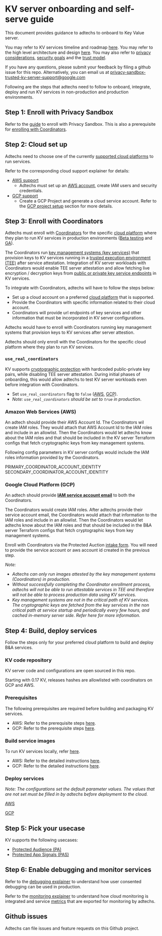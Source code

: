 # KV server onboarding and self-serve guide

This document provides guidance to adtechs to onboard to Key Value server.

You may refer to KV services timeline and roadmap [here][1]. You may refer to the high level
architecture and design [here][2]. You may also refer to [privacy considerations][8], [security
goals][9] and the [trust model][3].

If you have any questions, please submit your feedback by filing a github issue for this repo.
Alternatively, you can email us at <privacy-sandbox-trusted-kv-server-support@google.com>

Following are the steps that adtechs need to follow to onboard, integrate, deploy and run KV
services in non-production and production environments.

## Step 1: Enroll with Privacy Sandbox

Refer to the [guide][13] to enroll with Privacy Sandbox. This is also a prerequisite for [enrolling
with Coordinators][14].

## Step 2: Cloud set up

Adtechs need to choose one of the currently [supported cloud platforms][27] to run services.

Refer to the corresponding cloud support explainer for details:

-   [AWS support][4]
    -   Adtechs must set up an [AWS account][34], create IAM users and security credentials.
-   [GCP support][5]
    -   Create a GCP Project and generate a cloud service account. Refer to the [GCP project
        setup][6] section for more details.

## Step 3: Enroll with Coordinators

Adtechs must enroll with [Coordinators][37] for the specific [cloud platform][27] where they plan to
run KV services in production environments ([Beta testing][7] and [GA][10]).

The Coordinators run [key management systems (key services)][43] that provision keys to KV services
running in a [trusted execution environment (TEE)][44] after service attestation. Integration of KV
server workloads with Coordinators would enable TEE server attestation and allow fetching live
encryption / decryption keys from [public or private key service endpoints][43] in KV services.

To integrate with Coordinators, adtechs will have to follow the steps below:

-   Set up a cloud account on a preferred [cloud platform][27] that is supported.
-   Provide the Coordinators with specific information related to their cloud account.
-   Coordinators will provide url endpoints of key services and other information that must be
    incorporated in KV server configurations.

Adtechs would have to enroll with Coordinators running key management systems that provision keys to
KV services after server attestion.

Adtechs should only enroll with the Coordinators for the specific cloud platform where they plan to
run KV services.

### `use_real_coordinators`

KV supports [cryptographic protection][45] with hardcoded public-private key pairs, while disabling
TEE server attestation. During initial phases of onboarding, this would allow adtechs to test KV
server workloads even before integration with Coordinators.

-   Set `use_real_coordinators` flag to `false` ([AWS][12], [GCP][11]).
-   _Note: `use_real_coordinators` should be set to `true` in production_.

### Amazon Web Services (AWS)

An adtech should provide their AWS Account Id. The Coordinators wil create IAM roles. They would
attach that AWS Account Id to the IAM roles and include in an allowlist. Then the Coordinators would
let adtechs know about the IAM roles and that should be included in the KV server Terraform configs
that fetch cryptographic keys from key management systems.

Following config parameters in KV server configs would include the IAM roles information provided by
the Coordinators.

PRIMARY_COORDINATOR_ACCOUNT_IDENTITY SECONDARY_COORDINATOR_ACCOUNT_IDENTITY

### Google Cloud Platform (GCP)

An adtech should provide [**IAM service account email**][107] to both the Coordinators.

The Coordinators would create IAM roles. After adtechs provide their service account email, the
Coordinators would attach that information to the IAM roles and include in an allowlist. Then the
Coordinators would let adtechs know about the IAM roles and that should be included in the B&A
server Terraform configs that fetch cryptographic keys from key management systems.

Enroll with Coordinators via the Protected Auction [intake form][51]. You will need to provide the
service account or aws account id created in the previous step.

_Note:_

-   _Adtechs can only run images attested by the key management systems_ _(Coordinators) in
    production._
-   _Without successfully completing the Coordinator enrollment process, adtechs_ _will not be able
    to run attestable services in TEE and therefore will not be_ _able to process production data
    using KV services._
-   _Key management systems are not in the critical path of KV services. The_ _cryptographic keys
    are fetched from the key services in the non critical_ _path at service startup and periodically
    every few hours, and cached in-memory_ _server side. Refer here for more information._

## Step 4: Build, deploy services

Follow the steps only for your preferred cloud platform to build and deploy B&A services.

### KV code repository

KV server code and configurations are open sourced in this repo.

Starting with 0.17 KV, releases hashes are allowlisted with coordinators on GCP and AWS.

### Prerequisites

The following prerequisites are required before building and packaging KV services.

-   AWS: Refer to the prerequisite steps [here][15].
-   GCP: Refer to the prerequisite steps [here][16].

### Build service images

To run KV services locally, refer [here][17].

-   AWS: Refer to the detailed instructions [here][18].
-   GCP: Refer to the detailed instructions [here][19].

### Deploy services

_Note: The configurations set the default parameter values. The values that are_ _not set must be
filled in by adtechs before deployment to the cloud._

[AWS][28]

[GCP][29]

## Step 5: Pick your usecase

KV supports the following usecases:

-   [Protected Audience (PA)][20]
-   [Protected App Signals (PAS)][21]

## Step 6: Enable debugging and monitor services

Refer to the [debugging explainer][80] to understand how user consented debugging can be used in
production.

Refer to the [monitoring explainer][81] to understand how cloud monitoring is integrated and service
[metrics][82] that are exported for monitoring by adtechs.

## Github issues

Adtechs can file issues and feature requests on this Github project.

[1]:
    https://github.com/privacysandbox/protected-auction-key-value-service/tree/main?tab=readme-ov-file#timeline-and-roadmap
[2]: /docs/APIs.md
[3]:
    https://github.com/privacysandbox/protected-auction-services-docs/blob/main/key_value_service_trust_model.md
[4]: /docs/deployment/deploying_on_aws.md
[5]: /docs/deployment/deploying_on_gcp.md
[6]:
    https://github.com/privacysandbox/protected-auction-key-value-service/blob/main/docs/deployment/deploying_on_gcp.md#set-up-your-gcp-project
[7]:
    https://github.com/privacysandbox/protected-auction-key-value-service/tree/main?tab=readme-ov-file#june-2024-beta-release
[8]:
    https://github.com/privacysandbox/fledge-docs/blob/main/trusted_services_overview.md#privacy-considerations
[9]:
    https://github.com/privacysandbox/fledge-docs/blob/main/trusted_services_overview.md#security-goals
[10]:
    https://github.com/privacysandbox/protected-auction-key-value-service/tree/main?tab=readme-ov-file#h2-2024-android-pa-ga-pas-ga
[11]:
    https://github.com/privacysandbox/protected-auction-key-value-service/blob/9a60180f9d6f52a4ca805e5463ecc9e5e80e88f9/production/terraform/gcp/environments/kv_server_variables.tf#L193
[12]:
    https://github.com/privacysandbox/protected-auction-key-value-service/blob/9a60180f9d6f52a4ca805e5463ecc9e5e80e88f9/production/terraform/aws/environments/kv_server_variables.tf#L216
[13]: https://developers.google.com/privacy-sandbox/relevance/enrollment
[14]: #step-3-enroll-with-coordinators
[15]: /docs/deployment/deploying_on_aws.md#set-up-your-aws-account
[16]: /docs/deployment/deploying_on_gcp.md#set-up-your-gcp-project
[17]: /docs/deployment/deploying_locally.md
[18]: /docs/deployment/deploying_on_aws.md#build-the-keyvalue-server-artifacts
[19]: /docs/deployment/deploying_on_gcp.md#build-the-keyvalue-server-artifacts
[20]: /docs/protected_audience/integrating_with_fledge.md
[21]: /docs/protected_app_signals/ad_retrieval_overview.md
[27]:
    https://github.com/privacysandbox/fledge-docs/blob/main/bidding_auction_services_api.md#supported-public-cloud-platforms
[28]:
    https://github.com/privacysandbox/protected-auction-key-value-service/blob/release-0.16/docs/deployment/deploying_on_aws.md
[29]:
    https://github.com/privacysandbox/protected-auction-key-value-service/blob/release-0.16/docs/deployment/deploying_on_gcp.md#deployment
[34]:
    https://docs.aws.amazon.com/signin/latest/userguide/introduction-to-iam-user-sign-in-tutorial.html
[37]:
    https://github.com/privacysandbox/fledge-docs/blob/main/trusted_services_overview.md#deployment-by-coordinators
[43]:
    https://github.com/privacysandbox/fledge-docs/blob/main/trusted_services_overview.md#key-management-systems
[44]:
    https://github.com/privacysandbox/fledge-docs/blob/main/trusted_services_overview.md#trusted-execution-environment
[45]:
    https://github.com/privacysandbox/fledge-docs/blob/main/bidding_auction_services_api.md#client--server-and-server--server-communication
[51]:
    https://docs.google.com/forms/d/e/1FAIpQLSduotEEI9h_Y8uEvSGdFoL-SqHAD--NVNaX1X1UTBeCeEM-Og/viewform
[80]:
    https://github.com/privacysandbox/fledge-docs/blob/main/debugging_protected_audience_api_services.md
[81]:
    https://github.com/privacysandbox/fledge-docs/blob/main/monitoring_protected_audience_api_services.md
[82]:
    https://github.com/privacysandbox/fledge-docs/blob/main/monitoring_protected_audience_api_services.md#proposed-metrics
[107]:
    https://github.com/privacysandbox/bidding-auction-servers/blob/main/production/deploy/aws/terraform/environment/demo/README.md#using-the-demo-configuration
